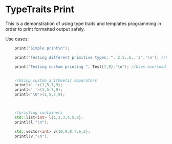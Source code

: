 TypeTraits Print
=================

This is a demonstration of using type traits and templates programming in order to print formatted output safely.

Use cases:

```c++
    print("Simple print\n");

    print("Testing different primitive types: ", 2,5.,6.,'z','\n'); //Uses default ostream's operator <<

    print("Testing custom printing ", Test{7,9},"\n"); //Uses overload ostream's operator <<


    //Using custom arithmetic separators
    printl<'-'>(1,5,7,9);
    printl<','>(1,5,7,9);
    printl<'\0'>(1,5,7,9);



    //printing containers
    std::list<int> l{1,2,3,4,5,6};
    printl(l,"\n");

    std::vector<int> v{10,9,8,7,6,5};
    printl(v,"\n");
    
```
